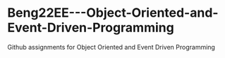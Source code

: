 # Beng22EE---Object-Oriented-and-Event-Driven-Programming
Github assignments for Object Oriented and Event Driven Programming 
